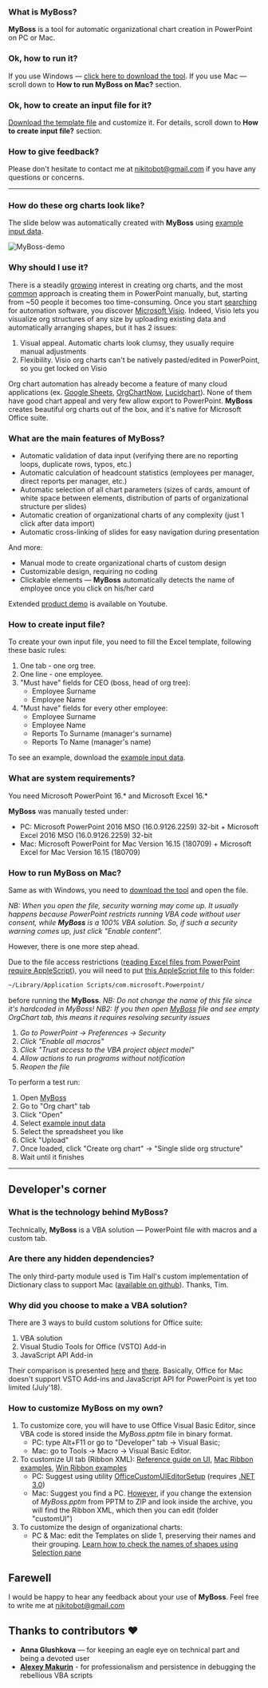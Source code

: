 ### What is MyBoss? ###
**MyBoss** is a tool for automatic organizational chart creation in PowerPoint on PC or Mac.

### Ok, how to run it? ###
If you use Windows — [click here to download the tool](https://github.com/devrazdev/MyBoss/raw/master/MyBoss.pptm). If you use Mac — scroll down to **How to run MyBoss on Mac?** section. 

### Ok, how to create an input file for it?
[Download the template file](https://github.com/devrazdev/MyBoss/raw/master/example%20input%20data.xlsx) and customize it. For details, scroll down to **How to create input file?** section.

### How to give feedback?
Please don't hesitate to contact me at nikitobot@gmail.com if you have any questions or concerns.

---

### How do these org charts look like? ###
The slide below was automatically created with **MyBoss** using [example input data].

![MyBoss-demo](https://github.com/devrazdev/MyBoss/raw/master/misc/demo.gif)

[example input data]: <https://github.com/devrazdev/MyBoss/raw/master/example%20input%20data.xlsx>
[sample data]: <https://github.com/devrazdev/MyBoss/raw/master/sample%20input.xlsx>
[product demo]: <https://www.youtube.com/watch?v=Do3c5ff7b1c>

### Why should I use it? ###
There is a steadily [growing] interest in creating org charts, and the most [common] approach is creating them in PowerPoint manually, but, starting from ~50 people it becomes too time-consuming. Once you start [searching] for automation software, you discover [Microsoft Visio]. Indeed, Visio lets you visualize org structures of any size by uploading existing data and automatically arranging shapes, but it has 2 issues:

1. Visual appeal. Automatic charts look clumsy, they usually require manual adjustments
2. Flexibility. Visio org charts can't be natively pasted/edited in PowerPoint, so you get locked on Visio

Org chart automation has already become a feature of many cloud applications (ex. [Google Sheets], [OrgChartNow], [Lucidchart]). None of them have good chart appeal and very few allow export to PowerPoint. **MyBoss** creates beautiful org charts out of the box, and it's native for Microsoft Office suite. 

[growing]: <https://trends.google.com/trends/explore?q=create%20org%20chart&date=all>
[common]: <https://www.youtube.com/results?search_query=create+org+chart>
[searching]: <https://support.office.com/en-us/article/create-an-org-chart-in-office-9419815f-0d7f-4d8b-8220-822036b1fe2b>

[Microsoft Visio]: <https://products.office.com/en-us/visio/flowchart-software>
[Google Sheets]: <https://www.bettercloud.com/monitor/the-academy/create-an-org-structure-chart-in-google-sheets/>
[OrgChartNow]: <https://www.orgchartpro.com/products/orgchart-now-2/>
[Lucidchart]: <https://www.lucidchart.com/pages/how-to-make-an-org-chart>

### What are the main features of MyBoss? ###
- Automatic validation of data input (verifying there are no reporting loops, duplicate rows, typos, etc.)
- Automatic calculation of headcount statistics (employees per manager, direct reports per manager, etc.)
- Automatic selection of all chart parameters (sizes of cards, amount of white space between elements, distribution of parts of organizational structure per slides)
- Automatic creation of organizational charts of any complexity (just 1 click after data import)
- Automatic cross-linking of slides for easy navigation during presentation

And more:
- Manual mode to create organizational charts of custom design
- Customizable design, requiring no coding
- Clickable elements — **MyBoss** automatically detects the name of employee once you click on his/her card

Extended [product demo] is available on Youtube. 

### How to create input file? ###
To create your own input file, you need to fill the Excel template, following these basic rules:

1. One tab - one org tree.
2. One line - one employee.
3. "Must have" fields for CEO (boss, head of org tree):
    - Employee Surname
    - Employee Name
4. "Must have" fields for every other employee:
    - Employee Surname
    - Employee Name
    - Reports To Surname (manager's surname)
    - Reports To Name (manager's name)

To see an example, download the [example input data]. 

### What are system requirements? ###
You need Microsoft PowerPoint 16.* and Microsoft Excel 16.*

**MyBoss** was manually tested under:
- PC: Microsoft PowerPoint 2016 MSO (16.0.9126.2259) 32-bit + Microsoft Excel 2016 MSO (16.0.9126.2259) 32-bit
- Mac: Microsoft PowerPoint for Mac Version 16.15 (180709) + Microsoft Excel for Mac Version 16.15 (180709)

### How to run MyBoss on Mac? ###
Same as with Windows, you need to [download the tool](https://github.com/devrazdev/MyBoss/raw/master/MyBoss.pptm) and open the file.

*NB: When you open the file, security warning may come up. It usually happens because PowerPoint restricts running VBA code without user consent, while **MyBoss** is a 100% VBA solution. So, if such a security warning comes up, just click "Enable content".*

However, there is one more step ahead.

Due to the file access restrictions  ([reading Excel files from PowerPoint require AppleScript]), you will need to put [this AppleScript file] to this folder:
```bash
~/Library/Application Scripts/com.microsoft.Powerpoint/
```
before running the **MyBoss**. 
*NB: Do not change the name of this file since it's hardcoded in MyBoss!*
*NB2: If you then open [MyBoss](https://github.com/devrazdev/MyBoss/raw/master/MyBoss.pptm) file and see empty OrgChart tab, this means it requires resolving security issues*
1. *Go to PowerPoint -> Preferences -> Security*
2. *Click "Enable all macros"*
3. *Click "Trust access to the VBA project object model"*
4. *Allow actions to run programs without notification*
5. *Reopen the file*

To perform a test run:
1. Open [MyBoss](https://github.com/devrazdev/MyBoss/raw/master/MyBoss.pptm)
2. Go to "Org chart" tab
3. Click "Open"
4. Select [example input data]
5. Select the spreadsheet you like
6. Click "Upload"
7. Once loaded, click "Create org chart" -> "Single slide org structure"
8. Wait until it finishes

[this AppleScript file]: <https://github.com/devrazdev/MyBoss/raw/master/misc/MyBoss-browse_files_on_mac.scpt>
[reading Excel files from PowerPoint require AppleScript]: <https://developer.microsoft.com/en-us/office/blogs/VBA-improvements-in-Office-2016/>

---

## Developer's corner ##
### What is the technology behind MyBoss? ###
Technically, **MyBoss** is a VBA solution — PowerPoint file with macros and a custom tab. 

### Are there any hidden dependencies? ###
The only third-party module used is Tim Hall's custom implementation of Dictionary class  to support Mac ([available on github]). Thanks, Tim.

[available on github]: <https://github.com/VBA-tools/VBA-Dictionary>

### Why did you choose to make a VBA solution? ###
There are 3 ways to build custom solutions for Office suite:
1. VBA solution
2. Visual Studio Tools for Office (VSTO) Add-in
3. JavaScript API Add-in

Their comparison is presented [here] and [there]. Basically, Office for Mac doesn't support VSTO Add-ins and JavaScript API for PowerPoint is yet too limited (July'18).

[here]: <https://docs.microsoft.com/en-us/visualstudio/vsto/vba-and-office-solutions-in-visual-studio-compared>
[there]: <https://docs.microsoft.com/en-us/office/dev/add-ins/overview/office-add-ins#StartBuildingApps_TypesofApps>

### How to customize MyBoss on my own? ###
1. To customize core, you will have to use Office Visual Basic Editor, since VBA code is stored inside the *MyBoss.pptm* file in binary format.
    - PC: type Alt+F11 or go to "Developer" tab -> Visual Basic;
    - Mac: go to Tools -> Macro -> Visual Basic Editor.
2. To customize UI tab (Ribbon XML):
[Reference guide on UI], [Mac Ribbon examples], [Win Ribbon examples]
    - PC: Suggest using utility [OfficeCustomUIEditorSetup] (requires [.NET 3.0](https://www.microsoft.com/en-us/p/surface-laptop-3/8VFGGH1R94TM))
    - Mac: Suggest you find a PC. [However], if you change the extension of *MyBoss.pptm* from PPTM to ZIP and look inside the archive, you will find the Ribbon XML, which then you can edit (folder "customUI")
3. To customize the design of organizational charts:
    - PC & Mac: edit the Templates on slide 1, preserving their names and their grouping. [Learn how to check the names of shapes using Selection pane]

[Reference guide on UI]: <https://msdn.microsoft.com/en-us/library/dd926139(v=office.12).aspx>
[Mac Ribbon examples]: <https://www.rondebruin.nl/mac/macfiles/MacRibbonExamples.dmg>
[Win Ribbon examples]: <https://www.rondebruin.nl/win/winfiles/RibbonExampleFiles.zip>
[OfficeCustomUIEditorSetup]: http://www.rondebruin.nl/win/winfiles/OfficeCustomUIEditorSetup.zip
[However]: <https://support.office.com/en-us/article/extract-files-or-objects-from-a-powerpoint-file-85511e6f-9e76-41ad-8424-eab8a5bbc517>
[Learn how to check the names of shapes using Selection pane]:<https://support.office.com/en-us/article/manage-objects-with-the-selection-pane-a6b2fd3e-d769-46c1-9b9c-b94e04a72550>

## Farewell ##
I would be happy to hear any feedback about your use of **MyBoss**. Feel free to write me at nikitobot@gmail.com

## Thanks to contributors ❤️
- **Anna Glushkova** — for keeping an eagle eye on technical part and being a devoted user
- **[Alexey Makurin](https://github.com/amakurin)** - for professionalism and persistence in debugging the rebellious VBA scripts

